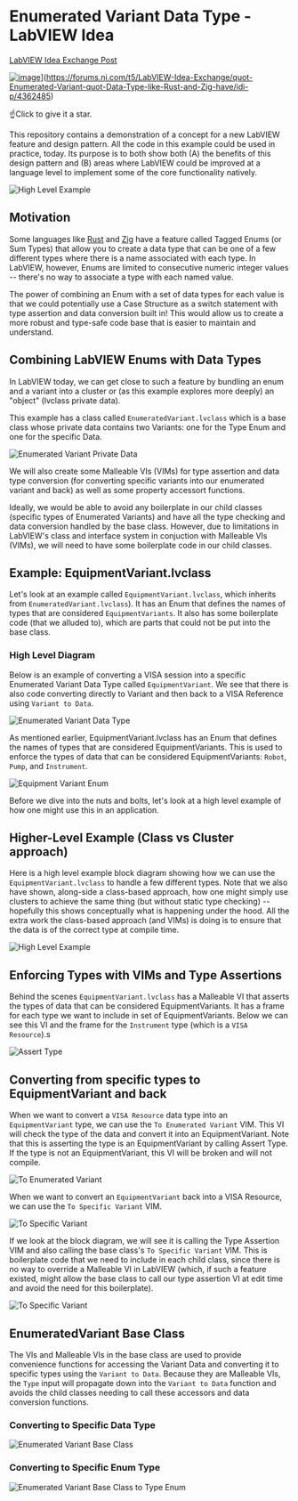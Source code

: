 # Enumerated Variant Data Type - LabVIEW Idea
[LabVIEW Idea Exchange Post](https://forums.ni.com/t5/LabVIEW-Idea-Exchange/quot-Enumerated-Variant-quot-Data-Type-like-Rust-and-Zig-have/idi-p/4362485)

[![image](https://github.com/JKISoftware/enumerated-variant-labview-idea/assets/381432/961a56f8-3be8-41db-ab73-ed1914e622d8)]([https://forums.ni.com/t5/LabVIEW-Idea-Exchange/quot-Enumerated-Variant-quot-Data-Type-like-Rust-and-Zig-have/idi-p/4362485)](https://forums.ni.com/t5/LabVIEW-Idea-Exchange/quot-Enumerated-Variant-quot-Data-Type-like-Rust-and-Zig-have/idi-p/4362485)

☝️Click to give it a star.

This repository contains a demonstration of a concept for a new LabVIEW feature and design pattern. All the code in this example could be used in practice, today.  Its purpose is to both show both (A) the benefits of this design pattern and (B) areas where LabVIEW could be improved at a language level to implement some of the core functionality natively.

![High Level Example](docs/example_equipment_variant.png)

## Motivation

Some languages like [Rust](https://www.rustlang.org ) and [Zig](https://www.ziglang.org) have a feature called Tagged Enums (or Sum Types) that allow you to create a data type that can be one of a few different types where there is a name associated with each type.  In LabVIEW, however, Enums are limited to consecutive numeric integer values -- there's no way to associate a type with each named value.

The power of combining an Enum with a set of data types for each value is that we could potentially use a Case Structure as a switch statement with type assertion and data conversion built in!  This would allow us to create a more robust and type-safe code base that is easier to maintain and understand.

## Combining LabVIEW Enums with Data Types

In LabVIEW today, we can get close to such a feature by bundling an enum and a variant into a cluster or (as this example explores more deeply) an "object" (lvclass private data).

This example has a class called `EnumeratedVariant.lvclass` which is a base class whose private data contains two Variants: one for the Type Enum and one for the specific Data.

![Enumerated Variant Private Data](docs/enumerated_variant_private_data.png)

We will also create some Malleable VIs (VIMs) for type assertion and data type conversion (for converting specific variants into our enumerated variant and back) as well as some property accessort functions.

Ideally, we would be able to avoid any boilerplate in our child classes (specific types of Enumerated Variants) and have all the type checking and data conversion handled by the base class.  However, due to limitations in LabVIEW's class and interface system in conjuction with Malleable VIs (VIMs), we will need to have some boilerplate code in our child classes.

## Example: EquipmentVariant.lvclass

Let's look at an example called `EquipmentVariant.lvclass`, which inherits from `EnumeratedVariant.lvclass`).  It has an Enum that defines the names of types that are considered `EquipmentVariants`. It also has some boilerplate code (that we alluded to), which are parts that could not be put into the base class.

### High Level Diagram

Below is an example of converting a VISA session into a specific Enumerated Variant Data Type called `EquipmentVariant`.  We see that there is also code converting directly to Variant and then back to a VISA Reference using `Variant to Data`.

![Enumerated Variant Data Type](docs/to_and_from_enumerated_variant.png)

As mentioned earlier, EquipmentVariant.lvclass has an Enum that defines the names of types that are considered EquipmentVariants.  This is used to enforce the types of data that can be considered EquipmentVariants: `Robot`, `Pump`, and `Instrument`.

![Equipment Variant Enum](docs/equipment_variant_enum.png)

Before we dive into the nuts and bolts, let's look at a high level example of how one might use this in an application.

## Higher-Level Example (Class vs Cluster approach)

Here is a high level example block diagram showing how we can use the `EquipmentVariant.lvclass` to handle a few different types.  Note that we also have shown, along-side a class-based approach, how one might simply use clusters to achieve the same thing (but without static type checking) -- hopefully this shows conceptually what is happening under the hood. All the extra work the class-based approach (and VIMs) is doing is to ensure that the data is of the correct type at compile time.

![High Level Example](docs/example_equipment_variant.png)

## Enforcing Types with VIMs and Type Assertions

Behind the scenes `EquipmentVariant.lvclass` has a Malleable VI that asserts the types of data that can be considered EquipmentVariants.  It has a frame for each type we want to include in set of EquipmentVariants. Below we can see this VI and the frame for the `Instrument` type (which is a `VISA Resource`).s

![Assert Type](docs/equipment_variant_assert_type_vim.png)

## Converting from specific types to EquipmentVariant and back

When we want to convert a `VISA Resource` data type into an `EquipmentVariant` type, we can use the `To Enumerated Variant` VIM.  This VI will check the type of the data and convert it into an EquipmentVariant.  Note that this is asserting the type is an EquipmentVariant by calling Assert Type.  If the type is not an EquipmentVariant, this VI will be broken and will not compile.

![To Enumerated Variant](docs/equipment_variant_to_enumerated_variant.png)

When we want to convert an `EquipmentVariant` back into a VISA Resource, we can use the `To Specific Variant` VIM.

![To Specific Variant](docs/to_specific_variant.png)

If we look at the block diagram, we will see it is calling the Type Assertion VIM and also calling the base class's `To Specific Variant` VIM.  This is boilerplate code that we need to include in each child class, since there is no way to override a Malleable VI in LabVIEW (which, if such a feature existed, might allow the base class to call our type assertion VI at edit time and avoid the need for this boilerplate).

![To Specific Variant](docs/equipment_variant_to_specific_variant.png)

## EnumeratedVariant Base Class

The VIs and Malleable VIs in the base class are used to provide convenience functions for accessing the Variant Data and converting it to specific types using the `Variant to Data`.  Because they are Malleable VIs, the `Type` input will propagate down into the `Variant to Data` function and avoids the child classes needing to call these accessors and data conversion functions.

### Converting to Specific Data Type

![Enumerated Variant Base Class](docs/base_class_to_specific_type_vim.png)

### Converting to Specific Enum Type

![Enumerated Variant Base Class to Type Enum](docs/base_class_to_type_enum.png)
